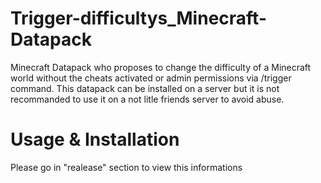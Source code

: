 # Trigger-difficultys_Minecraft-Datapack
Minecraft Datapack who proposes to change the difficulty of a Minecraft world without the cheats activated or admin permissions via /trigger command.
This datapack can be installed on a server but it is not recommanded to use it on a not litle friends server to avoid abuse.

# Usage & Installation
Please go in "realease" section to view this informations
